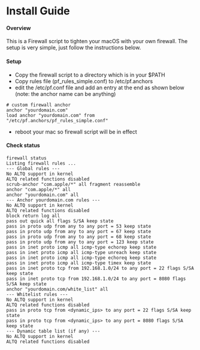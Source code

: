 # Install Guide

#### Overview

This is a Firewall script to tighten your macOS with your own firewall. The setup is very 
simple, just follow the instructions below.

#### Setup
- Copy the firewall script to a directory which is in your $PATH
- Copy rules file (pf_rules_simple.conf) to /etc/pf.anchors
- edit the /etc/pf.conf file and add an entry at the end as shown below (note: the anchor name can be anything)
```
# custom firewall anchor
anchor "yourdomain.com"
load anchor "yourdomain.com" from "/etc/pf.anchors/pf_rules_simple.conf"
```
- reboot your mac so firewall script will be in effect

#### Check status
```
firewall status
Listing firewall rules ...
--- Global rules ---
No ALTQ support in kernel
ALTQ related functions disabled
scrub-anchor "com.apple/*" all fragment reassemble
anchor "com.apple/*" all
anchor "yourdomain.com" all
--- Anchor yourdomain.com rules ---
No ALTQ support in kernel
ALTQ related functions disabled
block return log all
pass out quick all flags S/SA keep state
pass in proto udp from any to any port = 53 keep state
pass in proto udp from any to any port = 67 keep state
pass in proto udp from any to any port = 68 keep state
pass in proto udp from any to any port = 123 keep state
pass in inet proto icmp all icmp-type echorep keep state
pass in inet proto icmp all icmp-type unreach keep state
pass in inet proto icmp all icmp-type echoreq keep state
pass in inet proto icmp all icmp-type timex keep state
pass in inet proto tcp from 192.168.1.0/24 to any port = 22 flags S/SA keep state
pass in inet proto tcp from 192.168.1.0/24 to any port = 8080 flags S/SA keep state
anchor "yourdomain.com/white_list" all
--- Whitelist rules ---
No ALTQ support in kernel
ALTQ related functions disabled
pass in proto tcp from <dynamic_ips> to any port = 22 flags S/SA keep state
pass in proto tcp from <dynamic_ips> to any port = 8080 flags S/SA keep state
--- Dynamic table list (if any) ---
No ALTQ support in kernel
ALTQ related functions disabled
```


